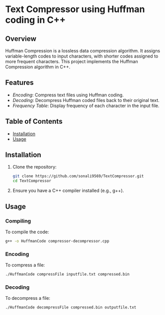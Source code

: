 # Text Compressor using Huffman coding in C++

## Overview
Huffman Compression is a lossless data compression algorithm. It assigns variable-length codes to input characters, with shorter codes assigned to more frequent characters. This project implements the Huffman Compression algorithm in C++.

## Features
- *Encoding*: Compress text files using Huffman coding.
- *Decoding*: Decompress Huffman coded files back to their original text.
- *Frequency Table*: Display frequency of each character in the input file.

## Table of Contents
- [Installation](#installation)
- [Usage](#usage)

## Installation
1. Clone the repository:
    ````bash
    git clone https://github.com/sonali9569/TextCompressor.git
    cd TextCompressor
    
2. Ensure you have a C++ compiler installed (e.g., g++).

## Usage
### Compiling
To compile the code:
```bash
g++ -o HuffmanCode compressor-decompressor.cpp
````

### Encoding
To compress a file:
````bash
./HuffmanCode compressFile inputfile.txt compressed.bin
````

### Decoding
To decompress a file:
````bash
./HuffmanCode decompressFile compressed.bin outputfile.txt
